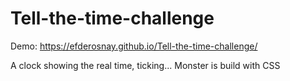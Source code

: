 # Tell-the-time-challenge

Demo:  https://efderosnay.github.io/Tell-the-time-challenge/


A clock showing the real time, ticking...
Monster is build with CSS
